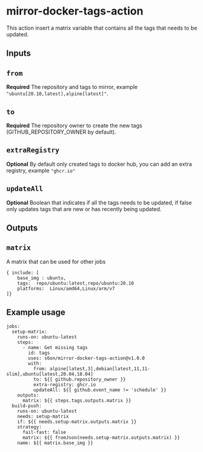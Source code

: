 # mirror-docker-tags-action
This action insert a matrix variable that contains all the tags that needs to be updated.

## Inputs

## `from`
**Required** The repository and tags to mirror, example `"ubuntu[20.10,latest],alpine[latest]"`.

## `to`
**Required** The repository owner to create the new tags (GITHUB_REPOSITORY_OWNER by default). 

## `extraRegistry`
**Optional** By default only created tags to docker hub, you can add an extra registry, example `"ghcr.io"`

## `updateAll`
**Optional** Boolean that indicates if all the tags needs to be updated, if false only updates tags that are new or has recently being updated.

## Outputs

## `matrix`

A matrix that can be used for other jobs
```
{ include: [
    base_img : ubuntu,
    tags:  repo/ubuntu:latest,repo/ubuntu:20.10
    platforms:  Linux/amd64,Linux/arm/v7
]}
```

## Example usage

```
jobs:
  setup-matrix:
    runs-on: ubuntu-latest
    steps:
      - name: Get missing tags
        id: tags
        uses: s6on/mirror-docker-tags-action@v1.0.0
        with:
          from: alpine[latest,3],debian[latest,11,11-slim],ubuntu[latest,20.04,18.04]
          to: ${{ github.repository_owner }}
          extra-registry: ghcr.io
          updateAll: ${{ github.event_name != 'schedule' }}
    outputs:
      matrix: ${{ steps.tags.outputs.matrix }}
  build-push:
    runs-on: ubuntu-latest
    needs: setup-matrix
    if: ${{ needs.setup-matrix.outputs.matrix }}
    strategy:
      fail-fast: false
      matrix: ${{ fromJson(needs.setup-matrix.outputs.matrix) }}
    name: ${{ matrix.base_img }}
```